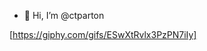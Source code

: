 - 👋 Hi, I’m @ctparton

[https://giphy.com/gifs/ESwXtRvlx3PzPN7iIy]

<!---
ctparton/ctparton is a ✨ special ✨ repository because its `README.md` (this file) appears on your GitHub profile.
You can click the Preview link to take a look at your changes.
--->
